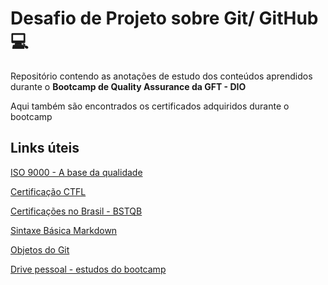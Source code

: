 # Desafio de Projeto sobre Git/ GitHub :computer:
Repositório contendo as anotações de estudo dos conteúdos aprendidos durante o **Bootcamp de Quality Assurance da GFT - DIO**

Aqui também são encontrados os certificados adquiridos durante o bootcamp

## Links úteis
[ISO 9000 - A base da qualidade](https://qualidadeuniso.files.wordpress.com/2012/09/nbr-iso-9000-2005.pdf)

[Certificação CTFL](https://www.istqb.org/certifications/certified-tester-foundation-level)

[Certificações no Brasil - BSTQB](https://bstqb.org.br/b9/)

[Sintaxe Básica Markdown](https://www.markdownguide.org/basic-syntax/)

[Objetos do Git](https://yunwuxin1.gitbooks.io/git/content/pt-br/2f43a18152712fdc540f15b0a67e9786/eabfce06abf3d61cb56302bae6b62e77.html)

[Drive pessoal - estudos do bootcamp](https://drive.google.com/drive/folders/1wztsR4bkvyiT8OsPtS_Hmz4xYPDVzurX?usp=share_link)

